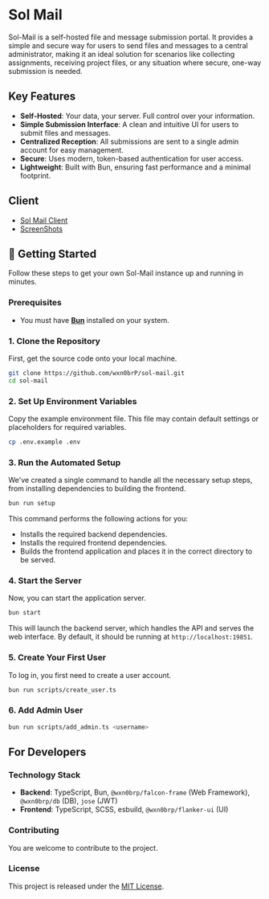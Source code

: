 # Sol Mail

Sol-Mail is a self-hosted file and message submission portal. It provides a simple and secure way for users to send files and messages to a central administrator, making it an ideal solution for scenarios like collecting assignments, receiving project files, or any situation where secure, one-way submission is needed.

## Key Features

- **Self-Hosted**: Your data, your server. Full control over your information.
- **Simple Submission Interface**: A clean and intuitive UI for users to submit files and messages.
- **Centralized Reception**: All submissions are sent to a single admin account for easy management.
- **Secure**: Uses modern, token-based authentication for user access.
- **Lightweight**: Built with Bun, ensuring fast performance and a minimal footprint.

## Client

- [Sol Mail Client](https://github.com/wxn0brP/sol-mail-client)
- [ScreenShots](https://github.com/wxn0brP/sol-mail-client/blob/master/screenshots.md)

## 🚀 Getting Started

Follow these steps to get your own Sol-Mail instance up and running in minutes.

### Prerequisites

- You must have **[Bun](https://bun.sh/docs/installation)** installed on your system.

### 1. Clone the Repository

First, get the source code onto your local machine.

```bash
git clone https://github.com/wxn0brP/sol-mail.git
cd sol-mail
```

### 2. Set Up Environment Variables

Copy the example environment file. This file may contain default settings or placeholders for required variables.

```bash
cp .env.example .env
```

### 3. Run the Automated Setup

We've created a single command to handle all the necessary setup steps, from installing dependencies to building the frontend.

```bash
bun run setup
```

This command performs the following actions for you:
- Installs the required backend dependencies.
- Installs the required frontend dependencies.
- Builds the frontend application and places it in the correct directory to be served.

### 4. Start the Server

Now, you can start the application server.

```bash
bun start
```

This will launch the backend server, which handles the API and serves the web interface. By default, it should be running at `http://localhost:19851`.

### 5. Create Your First User

To log in, you first need to create a user account.

```bash
bun run scripts/create_user.ts
```

### 6. Add Admin User

```bash
bun run scripts/add_admin.ts <username>
```

## For Developers

### Technology Stack

- **Backend**: TypeScript, Bun, `@wxn0brp/falcon-frame` (Web Framework), `@wxn0brp/db` (DB), `jose` (JWT)
- **Frontend**: TypeScript, SCSS, esbuild, `@wxn0brp/flanker-ui` (UI)

### Contributing

You are welcome to contribute to the project.

### License

This project is released under the [MIT License](LICENSE).
